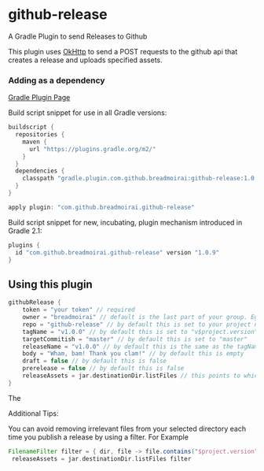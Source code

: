 # github-release
A Gradle Plugin to send Releases to Github

This plugin uses [OkHttp](http://square.github.io/okhttp/) to send a POST requests to the github api that creates a release and uploads specified assets.

### Adding as a dependency
[Gradle Plugin Page](https://plugins.gradle.org/plugin/com.github.breadmoirai.github-release)

Build script snippet for use in all Gradle versions:
```groovy
buildscript {
  repositories {
    maven {
      url "https://plugins.gradle.org/m2/"
    }
  }
  dependencies {
    classpath "gradle.plugin.com.github.breadmoirai:github-release:1.0.9"
  }
}

apply plugin: "com.github.breadmoirai.github-release"
```

Build script snippet for new, incubating, plugin mechanism introduced in Gradle 2.1:
```groovy
plugins {
  id "com.github.breadmoirai.github-release" version "1.0.9"
}
```

## Using this plugin

```groovy
githubRelease {
    token = "your token" // required
    owner = "breadmoirai" // default is the last part of your group. Eg group: "com.github.breadmoirai" => owner: "breadmoirai"
    repo = "github-release" // by default this is set to your project name
    tagName = "v1.0.0" // by default this is set to "v$project.version"
    targetCommitish = "master" // by default this is set to "master"
    releaseName = "v1.0.0" // by default this is the same as the tagName
    body = "Wham, bam! Thank you clam!" // by default this is empty
    draft = false // by default this is false
    prerelease = false // by default this is false
    releaseAssets = jar.destinationDir.listFiles // this points to which files you want to upload as assets with your release
}
```
The 


Additional Tips:

You can avoid removing irrelevant files from your selected directory each time you publish a release by using a filter. 
For Example 
```groovy
FilenameFilter filter = { dir, file -> file.contains("$project.version") }
 releaseAssets = jar.destinationDir.listFiles filter
```
